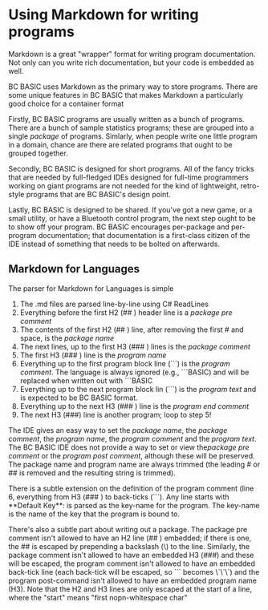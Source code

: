 # Using Markdown for writing programs

Markdown is a great "wrapper" format for writing program documentation. Not only can you write rich documentation, but your code is embedded as well.

BC BASIC uses Markdown as the primary way to store programs. There are some unique features in BC BASIC that makes Markdown a particularly good choice for a container format

Firstly, BC BASIC programs are usually written as a bunch of programs. There are a bunch of sample statistics programs; these are grouped into a single *package* of programs. Simlarly, when people write one little program in a domain, chance are there are related programs that ought to be grouped together.

Secondly, BC BASIC is designed for short programs. All of the fancy tricks that are needed by full-fledged IDEs designed for full-time programmers working on giant programs are not needed for the kind of lightweight, retro-style programs that are BC BASIC's design point.

Lastly, BC BASIC is designed to be shared. If you've got a new game, or a small utility, or have a Bluetooth control program, the next step ought to be to show off your program.  BC BASIC encourages per-package and per-program documentation; that documentation is a first-class citizen of the IDE instead of something that needs to be bolted on afterwards.

## Markdown for Languages

The parser for Markdown for Languages is simple
1. The .md files are parsed line-by-line using C# ReadLines
2. Everything before the first H2 (## ) header line is a *package pre comment*
3. The contents of the first H2 (## ) line, after removing the first # and space, is the *package name*
4. The next lines, up to the first H3  (### ) lines is the *package comment*
5. The first H3 (### ) line is the *program name*
6. Everything up to the first program block line (\`\`\`) is the *program comment*.  The language is always ignored (e.g., \`\`\`BASIC) and will be replaced when written out with \`\`\`BASIC
7. Everything up to the next program block lin (\`\`\`) is the *program text* and is expected to be BC BASIC format.
8. Everything up to the next H3 (### ) line is the *program end comment*
9. The next H3 (###) line is another program; loop to step 5!

The IDE gives an easy way to set the *package name*, the *package comment*, the *program name*, the *program comment* and the *program text*.  The BC BASIC IDE does not provide a way to set or view the*package pre comment* or the *program post comment*, although these will be preserved.  The package name and program name are always trimmed (the leading # or ## is removed and the resulting string is trimmed). 

There is a subtle extension on the definition of the program comment (line 6, everything from H3 (### ) to back-ticks (\`\`\`).  Any line starts with \*\*Default Key\*\*: is parsed as the key-name for the program. The key-name is the name of the key that the program is bound to.

There's also a subtle part about writing out a package.  The package pre comment isn't allowed to have an H2 line (## ) embedded; if there is one, the ## is escaped by prepending a backslash (\\) to the line. Similarly, the package comment isn't allowed to have an embedded H3 (###) and these will be escaped, the program comment isn't allowed to have an embedded back-tick line (each back-tick will be escaped, so \`\`\` becomes \\\`\\\`\\\`) and the program post-command isn't allowed to have an embedded program name (H3).  Note that the H2 and H3 lines are only escaped at the start of a line, where the "start" means "first nopn-whitespace char"



